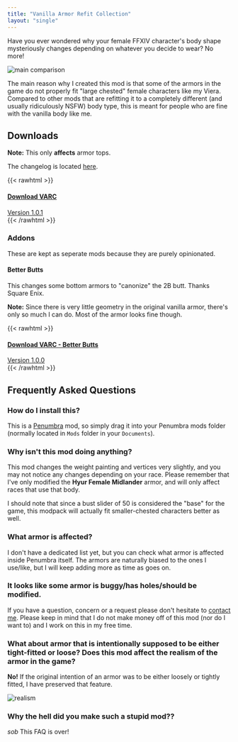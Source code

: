 ```yaml
---
title: "Vanilla Armor Refit Collection"
layout: "single"
---
```


Have you ever wondered why your female FFXIV character's body shape mysteriously
changes depending on whatever you decide to wear? No more!

![main comparison](varc/main-comparison.png)

The main reason why I created this mod is that some of the armors in the game do
not properly fit "large chested" female characters like my Viera. Compared to other mods that are refitting it to a completely different (and usually ridiculously NSFW) body type, this is meant for people who are fine with the vanilla body like me. 

## Downloads

**Note:** This only **affects** armor tops.

The changelog is located [here](/varc/changelog).

{{< rawhtml >}}
<div class="buttons">
<a class="blurb-button" href="https://xiv.zone/distrib/varc/varc-1.0.1.zip" download>
<h4>Download VARC</h4>
Version 1.0.1
</a>
</div>
{{< /rawhtml >}}

### Addons

These are kept as seperate mods because they are purely opinionated.

#### Better Butts

This changes some bottom armors to "canonize" the 2B butt. Thanks Square Enix.

**Note:** Since there is very little geometry in the original vanilla armor, there's only
so much I can do. Most of the armor looks fine though.

{{< rawhtml >}}
<div class="buttons">
<a class="blurb-button" href="https://xiv.zone/distrib/varc/varc-better-butts-1.0.0.zip" download>
<h4>Download VARC - Better Butts</h4>
Version 1.0.0
</a>
</div>
{{< /rawhtml >}}

## Frequently Asked Questions

### How do I install this?

This is a [Penumbra](https://github.com/xivdev/Penumbra) mod, so simply drag it into your Penumbra mods folder (normally located in `Mods` folder in your `Documents`).

### Why isn't this mod doing anything?

This mod changes the weight painting and vertices very slightly, and you may not notice any changes depending on your race. Please remember that I've only modified the **Hyur Female Midlander** armor, and will only affect races that use that body.

I should note that since a bust slider of 50 is considered the "base" for the game, this
modpack will actually fit smaller-chested characters better as well.

### What armor is affected?

I don't have a dedicated list yet, but you can check what armor is affected inside Penumbra itself. The armors are naturally biased to the ones
I use/like, but I will keep adding more as time as goes on.

### It looks like some armor is buggy/has holes/should be modified.

If you have a question, concern or a request please don't hesitate to [contact me](https://redstrate.com/about). Please keep in mind that I do not make money off of this mod (nor do I want to) and I work on this in my free time.

### What about armor that is intentionally supposed to be either tight-fitted or loose? Does this mod affect the realism of the armor in the game?

**No!** If the original intention of an armor was to be either loosely or tightly fitted, I have preserved that feature.

![realism](varc/realism-comparison.png)

### Why the hell did you make such a stupid mod??

*sob* This FAQ is over!
